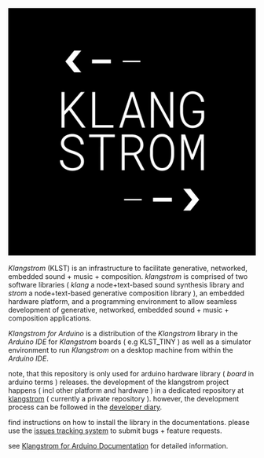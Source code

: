 <img src="./assets/KLST--app-icon.png" alt="KLST--app-icon"/>

*Klangstrom* (KLST) is an infrastructure to facilitate generative, networked, embedded sound + music + composition. *klangstrom* is comprised of two software libraries ( *klang* a node+text-based sound synthesis library and *strom* a node+text-based generative composition library ), an embedded hardware platform, and a programming environment to allow seamless development of generative, networked, embedded sound + music + composition applications.

*Klangstrom for Arduino* is a distribution of the *Klangstrom* library in the *Arduino IDE* for *Klangstrom* boards ( e.g KLST_TINY ) as well as a simulator environment to run *Klangstrom* on a desktop machine from within the *Arduino IDE*. 

note, that this repository is only used for arduino hardware library ( *board* in arduino terms ) releases. the development of the klangstrom project happens ( incl other platform and hardware ) in a dedicated repository at [klangstrom](https://github.com/interaktion-und-raum/klangstrom/) ( currently a private repository ). however, the development process can be followed in the [developer diary](https://klangstrom.dennisppaul.de).

find instructions on how to install the library in the documentations. please use the [issues tracking system](https://github.com/dennisppaul/klangstrom-arduino/issues) to submit bugs + feature requests.

see [Klangstrom for Arduino Documentation](https://dennisppaul.github.io/klangstrom-arduino/) for detailed information.
